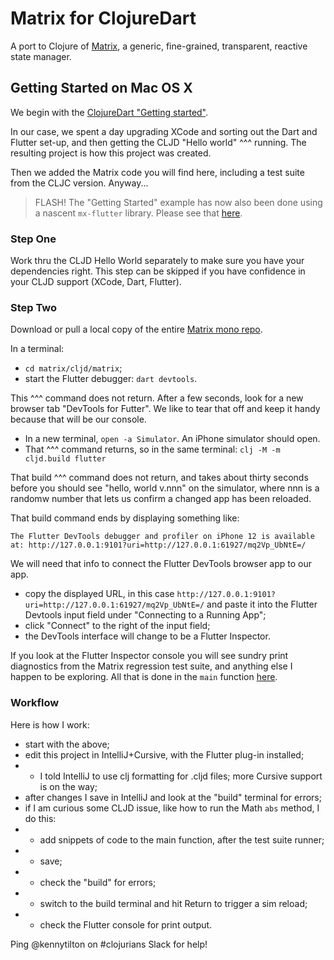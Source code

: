 # Matrix for ClojureDart

A port to Clojure of [Matrix](https://github.com/kennytilton/matrix), a generic, fine-grained, transparent, reactive state manager.



## Getting Started on Mac OS X

We begin with the [ClojureDart "Getting started"](https://github.com/Tensegritics/ClojureDartPreview/blob/main/doc/flutter-quick-start.md).

In our case, we spent a day upgrading XCode and sorting out the Dart and Flutter set-up, and then getting the CLJD "Hello world" ^^^ running. The resulting project is how this project was created.

Then we added the Matrix code you will find here, including a test suite from the CLJC version. Anyway...

> FLASH! The "Getting Started" example has now also been done using a nascent `mx-flutter` library. Please see that [here](https://github.com/kennytilton/matrix/blob/main/cljd/matrix/src/tiltontec/mx_cljd_world.cljd).

### Step One
Work thru the CLJD Hello World separately to make sure you have your dependencies right. This step can be skipped if you have confidence in your CLJD support (XCode, Dart, Flutter).

### Step Two
Download or pull a local copy of the entire [Matrix mono repo](https://github.com/kennytilton/matrix).

In a terminal:

* `cd matrix/cljd/matrix`;
* start the Flutter debugger: `dart devtools`.

This ^^^ command does not return. After a few seconds, look for a new browser tab "DevTools for Futter". We like to tear that off and keep it handy because that will be our console.

* In a new terminal, `open -a Simulator`. An iPhone simulator should open.
* That ^^^ command returns, so in the same terminal: `clj -M -m cljd.build flutter`

That build ^^^ command does not return, and takes about thirty seconds before you should see "hello, world v.nnn" on the simulator, where nnn is a randomw number that lets us confirm a changed app has been reloaded.

That build command ends by displaying something like:
```
The Flutter DevTools debugger and profiler on iPhone 12 is available at: http://127.0.0.1:9101?uri=http://127.0.0.1:61927/mq2Vp_UbNtE=/
```
We will need that info to connect the Flutter DevTools browser app to our app.

* copy the displayed URL, in this case `http://127.0.0.1:9101?uri=http://127.0.0.1:61927/mq2Vp_UbNtE=/` and paste it into the Flutter Devtools input field under "Connecting to a Running App";
* click "Connect" to the right of the input field;
* the DevTools interface will change to be a Flutter Inspector.

If you look at the Flutter Inspector console you will see sundry print diagnostics from the Matrix regression test suite, and anything else I happen to be exploring. All that is done in the `main` function [here](https://github.com/kennytilton/matrix/blob/main/cljd/matrix/src/tiltontec/main.cljd).


### Workflow
Here is how I work:

* start with the above;
* edit this project in IntelliJ+Cursive, with the Flutter plug-in installed;
* * I told IntelliJ to use clj formatting for .cljd files; more Cursive support is on the way;
* after changes I save in IntelliJ and look at the "build" terminal for errors;
* if I am curious some CLJD issue, like how to run the Math `abs` method, I do this:
* * add snippets of code to the main function, after the test suite runner;
* * save;
* * check the "build" for errors;
* * switch to the build terminal and hit Return to trigger a sim reload;
* * check the Flutter console for print output.

Ping @kennytilton on #clojurians Slack for help!
